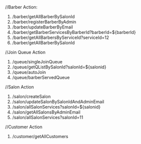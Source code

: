 //Barber Action:

1. /barber/getAllBarberBySalonId
2. /barber/registerBarberByAdmin
3. /barber/updateBarberByEmail
4. /barber/getBarberServicesByBarberId?barberId=${barberId}
5. /barber/getAllBarbersByServiceId?serviceId=12
6. /barber/getAllBarberBySalonId

//Join Queue Action

1. /queue/singleJoinQueue
2. /queue/getQListBySalonId?salonId=${salonid}
3. /queue/autoJoin
4. /queue/barberServedQueue

//Salon Action

1. /salon/createSalon 
3. /salon/updateSalonBySalonIdAndAdminEmail
4. /salon/allSalonServices?salonId=${salonid}
5. /salon/getAllSalonsByAdminEmail
6. /salon/allSalonServices?salonId=11

//Customer Action

1. /customer/getAllCustomers
